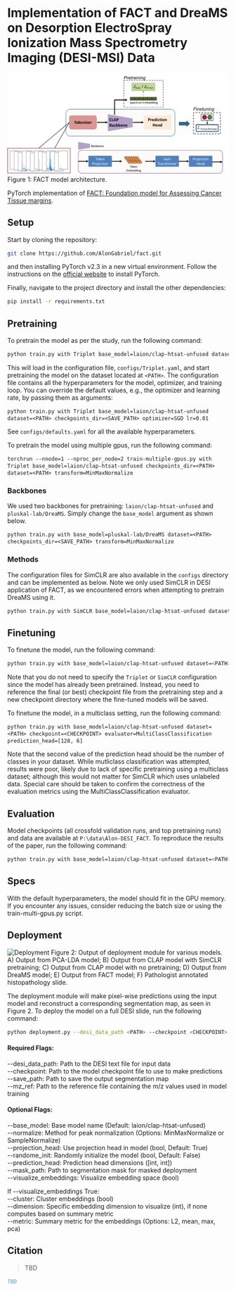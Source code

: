 # Implementation of FACT and DreaMS on Desorption ElectroSpray Ionization Mass Spectrometry Imaging (DESI-MSI) Data

![Graphical Abstract](.figures/Model_figure.png)
Figure 1: FACT model architecture.

PyTorch implementation of [FACT: Foundation model for Assessing Cancer Tissue margins](#).

## Setup

Start by cloning the repository:

```bash
git clone https://github.com/AlonGabriel/fact.git
```

and then installing PyTorch v2.3 in a new virtual environment. Follow the instructions on the [official website](https://pytorch.org/get-started/previous-versions/#v231) to install PyTorch.

Finally, navigate to the project directory and install the other dependencies:

```bash
pip install -r requirements.txt
```

## Pretraining

To pretrain the model as per the study, run the following command:

```bash
python train.py with Triplet base_model=laion/clap-htsat-unfused dataset=<PATH> checkpoints_dir=<SAVE_PATH> transform=MinMaxNormalize
```

This will load in the configuration file, `configs/Triplet.yaml`, and start pretraining the model on the dataset located at `<PATH>`. The configuration file contains all the hyperparameters for the model, optimizer, and training loop. You can override the default values, e.g., the optimizer and learning rate, by passing them as arguments:

```
python train.py with Triplet base_model=laion/clap-htsat-unfused dataset=<PATH> checkpoints_dir=<SAVE_PATH> optimizer=SGD lr=0.01
```

See `configs/defaults.yaml` for all the available hyperparameters.

To pretrain the model using multiple gpus, run the following command:

```
torchrun --nnode=1 --nproc_per_node=2 train-multiple-gpus.py with Triplet base_model=laion/clap-htsat-unfused checkpoints_dir=<PATH> dataset=<PATH> transform=MinMaxNormalize
```
### Backbones

We used two backbones for pretraining: `laion/clap-htsat-unfused` and `pluskal-lab/DreaMS`. Simply change the `base_model` argument as shown below.

```
python train.py with base_model=pluskal-lab/DreaMS dataset=<PATH> checkpoints_dir=<SAVE_PATH> transform=MinMaxNormalize 
```
### Methods

The configuration files for SimCLR are also available in the `configs` directory and can be implemented as below. Note we only used SimCLR in DESI application of FACT, as we encountered errors when attempting to pretrain DreaMS using it.

```bash
python train.py with SimCLR base_model=laion/clap-htsat-unfused dataset=<PATH> checkpoints_dir=<SAVE_PATH> transform=MinMaxNormalize
```
## Finetuning

To finetune the model, run the following command:

```bash
python train.py with base_model=laion/clap-htsat-unfused dataset=<PATH> checkpoint=<CHECKPOINT> checkpoints_dir=<SAVE_PATH>
```

Note that you do not need to specify the `Triplet` or `SimCLR` configuration since the model has already been pretrained. Instead, you need to reference the final (or best) checkpoint file from the pretraining step and a new checkpoint directory where the fine-tuned models will be saved.

To finetune the model, in a multiclass setting, run the following command:

```
python train.py with base_model=laion/clap-htsat-unfused dataset=<PATH> checkpoint=<CHECKPOINT> evaluator=MultiClassClassification prediction_head=[128, 6]
```

Note that the second value of the prediction head should be the number of classes in your dataset. While mutliclass classification was attempted, results were poor, likely due to lack of specific pretraining using a multiclass dataset; although this would not matter for SimCLR which uses unlabeled data. Special care should be taken to confirm the correctness of the evaluation metrics using the MultiClassClassification evaluator. 

## Evaluation

Model checkpoints (all crossfold validation runs, and top pretraining runs) and data are available at `P:\data\Alon-DESI_FACT`. To reproduce the results of the paper, run the following command:

```bash
python train.py with base_model=laion/clap-htsat-unfused dataset=<PATH> checkpoint=<CHECKPOINT> checkpoints_dir=<SAVE_PATH> transform=MinMaxNormalize eval_only=True
````

## Specs

With the default hyperparameters, the model should fit in the GPU memory. If you encounter any issues, consider reducing the batch size or using the train-multi-gpus.py script.

## Deployment 
![Deployment](.figures/Deployment_Figure.png)
Figure 2: Output of deployment module for various models. A) Output from PCA-LDA model; B) Output from CLAP model with SimCLR pretraining; C) Output from CLAP model with no pretraining; D) Output from DreaMS model; E) Output from FACT model; F) Pathologist annotated histopathology slide.

The deployment module will make pixel-wise predictions using the input model and reconstruct a corresponding segmentation map, as seen in Figure 2. To deploy the model on a full DESI slide, run the following command:

```bash
python deployment.py --desi_data_path <PATH> --checkpoint <CHECKPOINT> --save_path <PATH> --mz_ref <PATH>
```

#### Required Flags:

--desi_data_path: Path to the DESI text file for input data <br />
--checkpoint: Path to the model checkpoint file to use to make predictions <br />
--save_path: Path to save the output segmentation map <br />
--mz_ref: Path to the reference file containing the m/z values used in model training <br />

#### Optional Flags:

--base_model: Base model name (Default: laion/clap-htsat-unfused) <br />
--normalize: Method for peak normalization (Options: MinMaxNormalize or SampleNormalize) <br />
--projection_head: Use projection head in model (bool, Default: True) <br />
--randome_init: Randomly initialize the model (bool, Default: False) <br />
--prediction_head: Prediction head dimensions ([int, int]) <br />
--mask_path: Path to segmentation mask for masked deployment <br />
--visualize_embeddings: Visualize embedding space (bool) <br />

If --visualize_embeddings True: <br />
--cluster: Cluster embeddings (bool) <br />
--dimension: Specific embedding dimension to visualize (int), if none computes based on summary metric <br />
--metric: Summary metric for the embeddings (Options: L2, mean, max, pca) <br />


## Citation

> TBD

```bibtex
TBD
```

